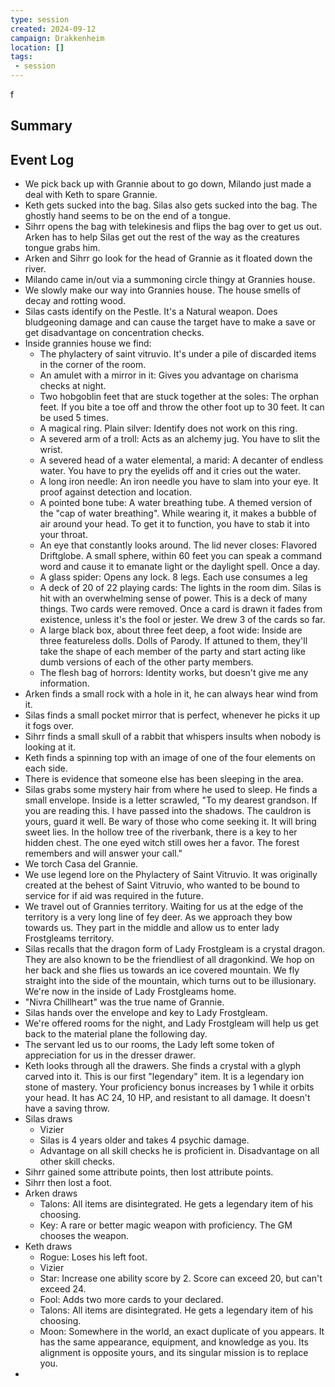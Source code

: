 ```yaml
---
type: session
created: 2024-09-12
campaign: Drakkenheim
location: []
tags:
 - session
---
```

f

## Summary

## Event Log

- We pick back up with Grannie about to go down, Milando just made a deal with Keth to spare Grannie.
- Keth gets sucked into the bag. Silas also gets sucked into the bag. The ghostly hand seems to be on the end of a tongue. 
- Sihrr opens the bag with telekinesis and flips the bag over to get us out. Arken has to help Silas get out the rest of the way as the creatures tongue grabs him.
- Arken and Sihrr go look for the head of Grannie as it floated down the river.
- Milando came in/out via a summoning circle thingy at Grannies house.
- We slowly make our way into Grannies house. The house smells of decay and rotting wood.
- Silas casts identify on the Pestle. It's a Natural weapon. Does bludgeoning damage and can cause the target have to make a save or get disadvantage on concentration checks.
- Inside grannies house we find:
	- The phylactery of saint vitruvio. It's under a pile of discarded items in the corner of the room.
	- An amulet with a mirror in it: Gives you advantage on charisma checks at night.
	- Two hobgoblin feet that are stuck together at the soles: The orphan feet. If you bite a toe off and throw the other foot up to 30 feet. It can be used 5 times. 
	- A magical ring. Plain silver: Identify does not work on this ring. 
	- A severed arm of a troll: Acts as an alchemy jug. You have to slit the wrist.
	- A severed head of a water elemental, a marid: A decanter of endless water. You have to pry the eyelids off and it cries out the water.
	- A long iron needle: An iron needle you have to slam into your eye. It proof against detection and location.
	- A pointed bone tube: A water breathing tube. A themed version of the "cap of water breathing". While wearing it, it makes a bubble of air around your head. To get it to function, you have to stab it into your throat. 
	- An eye that constantly looks around. The lid never closes: Flavored Driftglobe. A small sphere, within 60 feet you can speak a command word and cause it to emanate light or the daylight spell. Once a day.
	- A glass spider: Opens any lock. 8 legs. Each use consumes a leg
	- A deck of 20 of 22 playing cards: The lights in the room dim. Silas is hit with an overwhelming sense of power. This is a deck of many things. Two cards were removed. Once a card is drawn it fades from existence, unless it's the fool or jester. We drew 3 of the cards so far.
	- A large black box, about three feet deep, a foot wide: Inside are three featureless dolls. Dolls of Parody. If attuned to them, they'll take the shape of each member of the party and start acting like dumb versions of each of the other party members.
	- The flesh bag of horrors: Identity works, but doesn't give me any information.
- Arken finds a small rock with a hole in it, he can always hear wind from it.
- Silas finds a small pocket mirror that is perfect, whenever he picks it up it fogs over.
- Sihrr finds a small skull of a rabbit that whispers insults when nobody is looking at it.
- Keth finds a spinning top with an image of one of the four elements on each side.
- There is evidence that someone else has been sleeping in the area.
- Silas grabs some mystery hair from where he used to sleep. He finds a small envelope. Inside is a letter scrawled, "To my dearest grandson. If you are reading this. I have passed into the shadows. The cauldron is yours, guard it well. Be wary of those who come seeking it. It will bring sweet lies. In the hollow tree of the riverbank, there is a key to her hidden chest. The one eyed witch still owes her a favor. The forest remembers and will answer your call."
- We torch Casa del Grannie.
- We use legend lore on the Phylactery of Saint Vitruvio. It was originally created at the behest of Saint Vitruvio, who wanted to be bound to service for if aid was required in the future.
- We travel out of Grannies territory. Waiting for us at the edge of the territory is a very long line of fey deer. As we approach they bow towards us. They part in the middle and allow us to enter lady Frostgleams territory.
- Silas recalls that the dragon form of Lady Frostgleam is a crystal dragon. They are also known to be the friendliest of all dragonkind. We hop on her back and she flies us towards an ice covered mountain. We fly straight into the side of the mountain, which turns out to be illusionary. We're now in the inside of Lady Frostgleams home.
- "Nivra Chillheart" was the true name of Grannie.
- Silas hands over the envelope and key to Lady Frostgleam.
- We're offered rooms for the night, and Lady Frostgleam will help us get back to the material plane the following day.
- The servant led us to our rooms, the Lady left some token of appreciation for us in the dresser drawer.
- Keth looks through all the drawers. She finds a crystal with a glyph carved into it. This is our first "legendary" item. It is a legendary ion stone of mastery. Your proficiency bonus increases by 1 while it orbits your head. It has AC 24, 10 HP, and resistant to all damage. It doesn't have a saving throw.
- Silas draws
	- Vizier
	- Silas is 4 years older and takes 4 psychic damage.
	- Advantage on all skill checks he is proficient in. Disadvantage on all other skill checks.
- Sihrr gained some attribute points, then lost attribute points.
- Sihrr then lost a foot.
- Arken draws
	- Talons: All items are disintegrated. He gets a legendary item of his choosing.
	- Key: A rare or better magic weapon with proficiency. The GM chooses the weapon.
- Keth draws
	- Rogue: Loses his left foot.
	- Vizier
	- Star: Increase one ability score by 2. Score can exceed 20, but can't exceed 24.
	- Fool: Adds two more cards to your declared.
	- Talons: All items are disintegrated. He gets a legendary item of his choosing.
	- Moon: Somewhere in the world, an exact duplicate of you appears. It has the same appearance, equipment, and knowledge as you. Its alignment is opposite yours, and its singular mission is to replace you.
- 